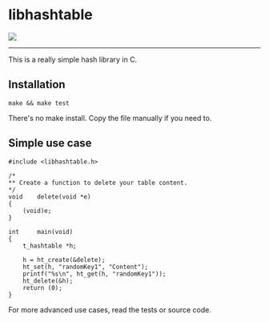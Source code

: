 # libhashtable

![](https://travis-ci.org/jlagneau/libhashtable.svg)

---

This is a really simple hash library in C.

## Installation

    make && make test

There's no make install. Copy the file manually if you need to.

## Simple use case

    #include <libhashtable.h>

    /*
    ** Create a function to delete your table content.
    */
    void    delete(void *e)
    {
        (void)e;
    }

    int     main(void)
    {
        t_hashtable *h;

        h = ht_create(&delete);
        ht_set(h, "randomKey1", "Content");
        printf("%s\n", ht_get(h, "randomKey1"));
        ht_delete(&h);
        return (0);
    }

For more advanced use cases, read the tests or source code.
